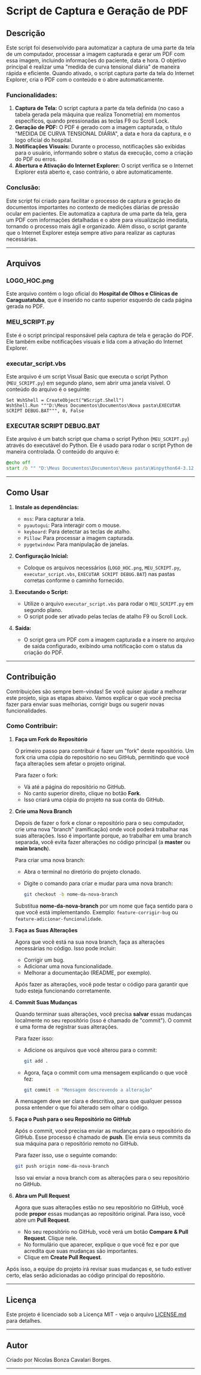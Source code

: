 # Script de Captura e Geração de PDF

## Descrição

Este script foi desenvolvido para automatizar a captura de uma parte da tela de um computador, processar a imagem capturada e gerar um PDF com essa imagem, incluindo informações do paciente, data e hora. O objetivo principal é realizar uma "medida de curva tensional diária" de maneira rápida e eficiente. Quando ativado, o script captura parte da tela do Internet Explorer, cria o PDF com o conteúdo e o abre automaticamente.

### Funcionalidades:
1. **Captura de Tela:** O script captura a parte da tela definida (no caso a tabela gerada pela máquina que realiza Tonometria) em momentos específicos, quando pressionadas as teclas F9 ou Scroll Lock.
2. **Geração de PDF:** O PDF é gerado com a imagem capturada, o título "MEDIDA DE CURVA TENSIONAL DIÁRIA", a data e hora da captura, e o logo oficial do hospital.
3. **Notificações Visuais:** Durante o processo, notificações são exibidas para o usuário, informando sobre o status da execução, como a criação do PDF ou erros.
4. **Abertura e Ativação do Internet Explorer:** O script verifica se o Internet Explorer está aberto e, caso contrário, o abre automaticamente.

### Conclusão:
Este script foi criado para facilitar o processo de captura e geração de documentos importantes no contexto de medições diárias de pressão ocular em pacientes. Ele automatiza a captura de uma parte da tela, gera um PDF com informações detalhadas e o abre para visualização imediata, tornando o processo mais ágil e organizado. Além disso, o script garante que o Internet Explorer esteja sempre ativo para realizar as capturas necessárias.

---

## Arquivos

### **LOGO_HOC.png**
Este arquivo contém o logo oficial do **Hospital de Olhos e Clínicas de Caraguatatuba**, que é inserido no canto superior esquerdo de cada página gerada no PDF.

### **MEU_SCRIPT.py**
Este é o script principal responsável pela captura de tela e geração do PDF. Ele também exibe notificações visuais e lida com a ativação do Internet Explorer.

### **executar_script.vbs**
Este arquivo é um script Visual Basic que executa o script Python (`MEU_SCRIPT.py`) em segundo plano, sem abrir uma janela visível. O conteúdo do arquivo é o seguinte:

```vbs
Set WshShell = CreateObject("WScript.Shell")
WshShell.Run """D:\Meus Documentos\Documentos\Nova pasta\EXECUTAR SCRIPT DEBUG.BAT""", 0, False
```

### **EXECUTAR SCRIPT DEBUG.BAT**
Este arquivo é um batch script que chama o script Python (`MEU_SCRIPT.py`) através do executável do Python. Ele é usado para rodar o script Python de maneira controlada. O conteúdo do arquivo é:

```bat
@echo off
start /b "" "D:\Meus Documentos\Documentos\Nova pasta\Winpython64-3.12.4.1\WPy64-31241\python-3.12.4.amd64\python.exe" "D:\Meus Documentos\Documentos\Nova pasta\MEU_SCRIPT.py"
```

---

## Como Usar

1. **Instale as dependências:**
   - `mss`: Para capturar a tela.
   - `pyautogui`: Para interagir com o mouse.
   - `keyboard`: Para detectar as teclas de atalho.
   - `Pillow`: Para processar a imagem capturada.
   - `pygetwindow`: Para manipulação de janelas.

2. **Configuração Inicial:**
   - Coloque os arquivos necessários (`LOGO_HOC.png`, `MEU_SCRIPT.py`, `executar_script.vbs`, `EXECUTAR SCRIPT DEBUG.BAT`) nas pastas corretas conforme o caminho fornecido.

3. **Executando o Script:**
   - Utilize o arquivo `executar_script.vbs` para rodar o `MEU_SCRIPT.py` em segundo plano.
   - O script pode ser ativado pelas teclas de atalho F9 ou Scroll Lock.

4. **Saída:**
   - O script gera um PDF com a imagem capturada e a insere no arquivo de saída configurado, exibindo uma notificação com o status da criação do PDF.

---

## Contribuição

Contribuições são sempre bem-vindas! Se você quiser ajudar a melhorar este projeto, siga as etapas abaixo. Vamos explicar o que você precisa fazer para enviar suas melhorias, corrigir bugs ou sugerir novas funcionalidades.

### Como Contribuir:

1. **Faça um Fork do Repositório**
   
   O primeiro passo para contribuir é fazer um "fork" deste repositório. Um fork cria uma cópia do repositório no seu GitHub, permitindo que você faça alterações sem afetar o projeto original.
   
   Para fazer o fork:
   - Vá até a página do repositório no GitHub.
   - No canto superior direito, clique no botão **Fork**.
   - Isso criará uma cópia do projeto na sua conta do GitHub.

2. **Crie uma Nova Branch**

   Depois de fazer o fork e clonar o repositório para o seu computador, crie uma nova "branch" (ramificação) onde você poderá trabalhar nas suas alterações. Isso é importante porque, ao trabalhar em uma branch separada, você evita fazer alterações no código principal (a **master** ou **main branch**).
   
   Para criar uma nova branch:
   - Abra o terminal no diretório do projeto clonado.
   - Digite o comando para criar e mudar para uma nova branch:

     ```bash
     git checkout -b nome-da-nova-branch
     ```

   Substitua **nome-da-nova-branch** por um nome que faça sentido para o que você está implementando. Exemplo: `feature-corrigir-bug` ou `feature-adicionar-funcionalidade`.

3. **Faça as Suas Alterações**

   Agora que você está na sua nova branch, faça as alterações necessárias no código. Isso pode incluir:
   - Corrigir um bug.
   - Adicionar uma nova funcionalidade.
   - Melhorar a documentação (README, por exemplo).
   
   Após fazer as alterações, você pode testar o código para garantir que tudo esteja funcionando corretamente.

4. **Commit Suas Mudanças**

   Quando terminar suas alterações, você precisa **salvar** essas mudanças localmente no seu repositório (isso é chamado de "commit"). O commit é uma forma de registrar suas alterações.

   Para fazer isso:
   - Adicione os arquivos que você alterou para o commit:

     ```bash
     git add .
     ```

   - Agora, faça o commit com uma mensagem explicando o que você fez:

     ```bash
     git commit -m "Mensagem descrevendo a alteração"
     ```

   A mensagem deve ser clara e descritiva, para que qualquer pessoa possa entender o que foi alterado sem olhar o código.

5. **Faça o Push para o seu Repositório no GitHub**

   Após o commit, você precisa enviar as mudanças para o repositório do GitHub. Esse processo é chamado de **push**. Ele envia seus commits da sua máquina para o repositório remoto no GitHub.

   Para fazer isso, use o seguinte comando:

   ```bash
   git push origin nome-da-nova-branch
   ```

   Isso vai enviar a nova branch com as alterações para o seu repositório no GitHub.

6. **Abra um Pull Request**

   Agora que suas alterações estão no seu repositório no GitHub, você pode **propor** essas mudanças ao repositório original. Para isso, você abre um **Pull Request**.

   - No seu repositório no GitHub, você verá um botão **Compare & Pull Request**. Clique nele.
   - No formulário que aparecer, explique o que você fez e por que acredita que suas mudanças são importantes.
   - Clique em **Create Pull Request**.



Após isso, a equipe do projeto irá revisar suas mudanças e, se tudo estiver certo, elas serão adicionadas ao código principal do repositório.

---

## Licença

Este projeto é licenciado sob a Licença MIT - veja o arquivo [LICENSE.md](LICENSE.md) para detalhes.

---

## Autor

Criado por Nicolas Bonza Cavalari Borges.

---
